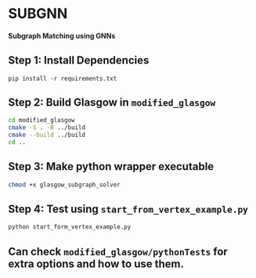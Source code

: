 # SUBGNN

#### Subgraph Matching using GNNs

## Step 1: Install Dependencies

```shell
pip install -r requirements.txt
```

## Step 2: Build Glasgow in `modified_glasgow`

```bash
cd modified_glasgow
cmake -S . -B ../build
cmake --build ../build
cd ..
```

## Step 3: Make python wrapper executable

```bash
chmod +x glasgow_subgraph_solver
```

## Step 4: Test using `start_from_vertex_example.py`

```bash
python start_form_vertex_example.py
```

## Can check `modified_glasgow/pythonTests` for extra options and how to use them.